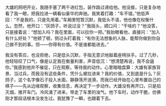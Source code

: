 大雄的网吧开业，我随手塞了两千进红包，装作路过递给他。他没接，只是复杂地看了我一眼，把我拉进一辆看似豪华的奔驰。我笑着打趣：“车不错。”他低声回：“不是我的，只是先用着。”车厢里短暂沉默，我低头不语，他也像在权衡什么。忽然，他开口：“灰鸽子，听说过没？”我摇头，顺口问：“干啥的？”他没答，只是接着说：“想加入吗？我在里面，可以拉你一把。”我抬眼看他，直接问：“加入有什么好处？”他顿了顿，侧过头盯着我：“有你无法想象的人脉，能帮你做到你自己做不到的事。但——你得有价值。不是谁都能进去。”

我没有答应，也没拒绝，只是低头沉默，手指无意识地敲着座椅扶手。过了几秒，他轻轻叹了口气，像是认定我在衡量利害，声音低沉：“想清楚再说，我不会逼你。”我感到他并不催促，只在观察，等待我的动作。心里暗暗盘算：大雄有家族背景、当过兵，而我没有这些条件，凭什么被拉进来？我的价值，又到底是什么？灰鸽子，这个名字像石子投入水面，静静荡开涟漪，而我已经开始在心里布置自己的棋子——先从边缘观察，收集信息，再决定下一步动作。大雄没有再开口，只是掐灭烟，推开车门。冷风涌了进来，带走了车里的浊气。他下车时，动作干脆，仿佛刚才那段话根本没发生过。我犹豫了一瞬，也跟着下去。